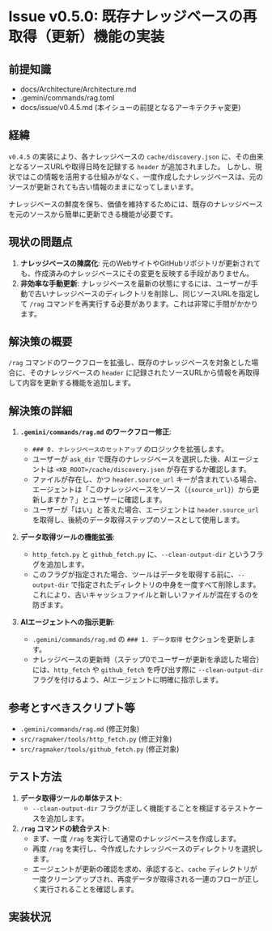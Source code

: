 # Issue v0.5.0: 既存ナレッジベースの再取得（更新）機能の実装

## 前提知識
- docs/Architecture/Architecture.md
- .gemini/commands/rag.toml
- docs/issue/v0.4.5.md (本イシューの前提となるアーキテクチャ変更)

## 経緯
`v0.4.5` の実装により、各ナレッジベースの `cache/discovery.json` に、その由来となるソースURLや取得日時を記録する `header` が追加されました。
しかし、現状ではこの情報を活用する仕組みがなく、一度作成したナレッジベースは、元のソースが更新されても古い情報のままになってしまいます。

ナレッジベースの鮮度を保ち、価値を維持するためには、既存のナレッジベースを元のソースから簡単に更新できる機能が必要です。

## 現状の問題点
1.  **ナレッジベースの陳腐化**: 元のWebサイトやGitHubリポジトリが更新されても、作成済みのナレッジベースにその変更を反映する手段がありません。
2.  **非効率な手動更新**: ナレッジベースを最新の状態にするには、ユーザーが手動で古いナレッジベースのディレクトリを削除し、同じソースURLを指定して `/rag` コマンドを再実行する必要があります。これは非常に手間がかかります。

## 解決策の概要
`/rag` コマンドのワークフローを拡張し、既存のナレッジベースを対象とした場合に、そのナレッジベースの `header` に記録されたソースURLから情報を再取得して内容を更新する機能を追加します。

## 解決策の詳細
1.  **`.gemini/commands/rag.md` のワークフロー修正**:
    -   `### 0. ナレッジベースのセットアップ` のロジックを拡張します。
    -   ユーザーが `ask_dir` で既存のナレッジベースを選択した後、AIエージェントは `<KB_ROOT>/cache/discovery.json` が存在するか確認します。
    -   ファイルが存在し、かつ `header.source_url` キーが含まれている場合、エージェントは「このナレッジベースをソース（`{source_url}`）から更新しますか？」とユーザーに確認します。
    -   ユーザーが「はい」と答えた場合、エージェントは `header.source_url` を取得し、後続のデータ取得ステップのソースとして使用します。

2.  **データ取得ツールの機能拡張**:
    -   `http_fetch.py` と `github_fetch.py` に、`--clean-output-dir` というフラグを追加します。
    -   このフラグが指定された場合、ツールはデータを取得する前に、`--output-dir` で指定されたディレクトリの中身を一度すべて削除します。これにより、古いキャッシュファイルと新しいファイルが混在するのを防ぎます。

3.  **AIエージェントへの指示更新**:
    -   `.gemini/commands/rag.md` の `### 1. データ取得` セクションを更新します。
    -   ナレッジベースの更新時（ステップ0でユーザーが更新を承認した場合）には、`http_fetch` や `github_fetch` を呼び出す際に `--clean-output-dir` フラグを付けるよう、AIエージェントに明確に指示します。

## 参考とすべきスクリプト等
- `.gemini/commands/rag.md` (修正対象)
- `src/ragmaker/tools/http_fetch.py` (修正対象)
- `src/ragmaker/tools/github_fetch.py` (修正対象)

## テスト方法
1.  **データ取得ツールの単体テスト**:
    -   `--clean-output-dir` フラグが正しく機能することを検証するテストケースを追加します。
2.  **`/rag` コマンドの統合テスト**:
    -   まず、一度 `/rag` を実行して通常のナレッジベースを作成します。
    -   再度 `/rag` を実行し、今作成したナレッジベースのディレクトリを選択します。
    -   エージェントが更新の確認を求め、承認すると、`cache` ディレクトリが一度クリーンアップされ、再度データが取得される一連のフローが正しく実行されることを確認します。

## 実装状況